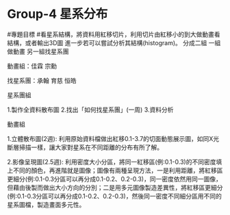 # Group-4 星系分布
#專題目標
#看星系結構，將資料用紅移切片，利用切片由紅移小的到大做動畫看結構，或者輸出3D圖 進一步若可以嘗試分析其結構(histogram)。
分成二組 一組做動畫 另一組找星系團

動畫組：佳霖 宗勳

找星系團：承翰 育慈 恒皓

星系團組

1.製作全資料散布圖
2.找出「如何找星系團」(一周)
3.資料分析

動畫組

1.立體散布圖(2週):
利用原始資料檔做出紅移0.1-3.7的切面動態展示圖，如同X光斷層掃描一樣，讓大家對星系在不同距離的分布有所了解。

2.影像呈現圖(2.5週):
利用密度大小分區，將同一紅移區(例:0.1-0.3)的不同密度填上不同的顏色，再進階就是圖像；圖像有兩種呈現方法，一是利用距離，將紅移區更細分(例:0.1-0.3分區可以再分成0.1-0.2、0.2-0.3)，同一密度依然用同一圖像，但藉由後製而做出大小方向的分別；二是用多元圖像製造差異性，將紅移區更細分(例:0.1-0.3分區可以再分成0.1-0.2、0.2-0.3)，然後同一密度不同細分區用不同的星系圖檔，製造畫面多元性。
